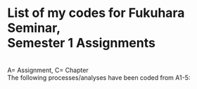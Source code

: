 # List of my codes for Fukuhara Seminar, <br> Semester 1 Assignments
<br> 
A= Assignment, C= Chapter
<br>
The following processes/analyses have been coded from A1-5:
